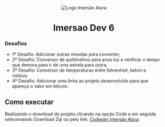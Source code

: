 <p align="center">
  <img src="https://i.imgur.com/1AxzYTZ.png" alt="Logo Imersão Alura">
</p>

<h1 align="center"> Imersao Dev 6 </h1>

### Desafios
- 1º Desafio: Adicionar outras moedas para converter;
- 2º Desafio: Conversor de quilômetros para anos luz e verificar o tempo que demora para ir de uma estrela para outra;
- 3º Desafio: Conversor de temperaturas entre fahrenheit, kelvin e celsius;
- 4º Desafio: Adicionar uma linha ao projeto desenvolvido para que apareça o valor em bitcoin.

## Como executar
Realizando o download do projeto clicando na opção Code e em seguida selecionando Download Zip ou pelo link: [Codepen Imersão Alura](https://codepen.io/collection/LPQqOk).
